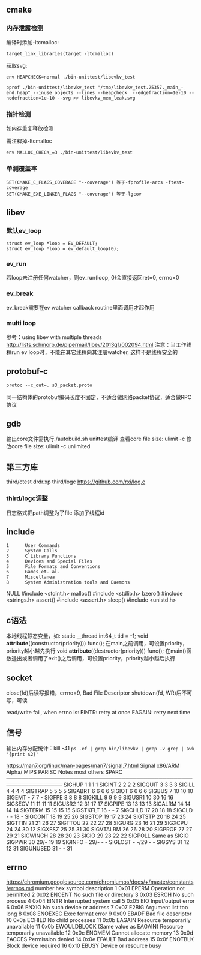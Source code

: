 ## cmake

### 内存泄露检测
编译时添加-ltcmalloc:
```
target_link_libraries(target -ltcmalloc)
```

获取svg:
```
env HEAPCHECK=normal ./bin-unittest/libevkv_test

pprof ./bin-unittest/libevkv_test "/tmp/libevkv_test.25357._main_-end.heap" --inuse_objects --lines --heapcheck  --edgefraction=1e-10 --nodefraction=1e-10 --svg >> libevkv_mem_leak.svg
```

### 指针检测
如内存重复释放检测

需注释掉-ltcmalloc
```
env MALLOC_CHECK_=3 ./bin-unittest/libevkv_test
```

### 单测覆盖率
```
SET(CMAKE_C_FLAGS_COVERAGE "--coverage") 等于-fprofile-arcs -ftest-coverage
SET(CMAKE_EXE_LINKER_FLAGS "--coverage") 等于-lgcov
```

## libev

### 默认ev\_loop
```
struct ev_loop *loop = EV_DEFAULT;
struct ev_loop *loop = ev_default_loop(0);
```

### ev\_run
若loop未注册任何watcher，则ev\_run(loop, 0)会直接返回ret=0, errno=0

### ev\_break
ev\_break需要在ev watcher callback routine里面调用才起作用

### multi loop
参考：using libev with multiple threads http://lists.schmorp.de/pipermail/libev/2013q1/002094.html
注意：当工作线程run ev loop时，不能在其它线程向其注册watcher, 这样不是线程安全的

## protobuf-c
```
protoc --c_out=. s3_packet.proto
```
同一结构体的protobuf编码长度不固定，不适合做网络packet协议，适合做RPC协议

## gdb
输出core文件需执行./autobuild.sh unittest编译
查看core file size: ulimit -c
修改core file size: ulimit -c unlimited

## 第三方库
third/ctest drdr.xp
third/logc  https://github.com/rxi/log.c

### third/logc调整
日志格式把path调整为了file
添加了线程id

## include
    1      User Commands
    2      System Calls
    3      C Library Functions
    4      Devices and Special Files
    5      File Formats and Conventions
    6      Games et. al.
    7      Miscellanea
    8      System Administration tools and Daemons
NULL         #include <stdint.h>
malloc()     #include <stdlib.h>
bzero()      #include <strings.h>
assert()     #include <assert.h>
sleep()      #include <unistd.h>

## c语法
本地线程静态变量，如: static __thread int64_t tid = -1;
void __attribute__((constructor(priority))) func(); 在main之前调用，可设置priority，priority越小越先执行
void __attribute__((destructor(priority))) func(); 在main()函数退出或者调用了exit()之后调用，可设置priority，priority越小越后执行

## socket
close(fd)后读写报错，errno=9, Bad File Descriptor
shutdown(fd, WR)后不可写，可读

read/write fail, when errno is:
    EINTR: retry at once
    EAGAIN: retry next time

## 信号
输出内存分配统计：kill -41 `ps -ef | grep bin/libevkv | grep -v grep | awk '{print $2}'`

https://man7.org/linux/man-pages/man7/signal.7.html
       Signal        x86/ARM     Alpha/   MIPS   PARISC   Notes
                   most others   SPARC
       ─────────────────────────────────────────────────────────────────
       SIGHUP           1           1       1       1
       SIGINT           2           2       2       2
       SIGQUIT          3           3       3       3
       SIGILL           4           4       4       4
       SIGTRAP          5           5       5       5
       SIGABRT          6           6       6       6
       SIGIOT           6           6       6       6
       SIGBUS           7          10      10      10
       SIGEMT           -           7       7      -
       SIGFPE           8           8       8       8
       SIGKILL          9           9       9       9
       SIGUSR1         10          30      16      16
       SIGSEGV         11          11      11      11
       SIGUSR2         12          31      17      17
       SIGPIPE         13          13      13      13
       SIGALRM         14          14      14      14
       SIGTERM         15          15      15      15
       SIGSTKFLT       16          -       -        7
       SIGCHLD         17          20      18      18
       SIGCLD           -          -       18      -
       SIGCONT         18          19      25      26
       SIGSTOP         19          17      23      24
       SIGTSTP         20          18      24      25
       SIGTTIN         21          21      26      27
       SIGTTOU         22          22      27      28
       SIGURG          23          16      21      29
       SIGXCPU         24          24      30      12
       SIGXFSZ         25          25      31      30
       SIGVTALRM       26          26      28      20
       SIGPROF         27          27      29      21
       SIGWINCH        28          28      20      23
       SIGIO           29          23      22      22
       SIGPOLL                                            Same as SIGIO
       SIGPWR          30         29/-     19      19
       SIGINFO          -         29/-     -       -
       SIGLOST          -         -/29     -       -
       SIGSYS          31          12      12      31
       SIGUNUSED       31          -       -       31

## errno
https://chromium.googlesource.com/chromiumos/docs/+/master/constants/errnos.md
number	hex	symbol	description
1	0x01	EPERM	Operation not permitted
2	0x02	ENOENT	No such file or directory
3	0x03	ESRCH	No such process
4	0x04	EINTR	Interrupted system call
5	0x05	EIO	Input/output error
6	0x06	ENXIO	No such device or address
7	0x07	E2BIG	Argument list too long
8	0x08	ENOEXEC	Exec format error
9	0x09	EBADF	Bad file descriptor
10	0x0a	ECHILD	No child processes
11	0x0b	EAGAIN	Resource temporarily unavailable
11	0x0b	EWOULDBLOCK	(Same value as EAGAIN) Resource temporarily unavailable
12	0x0c	ENOMEM	Cannot allocate memory
13	0x0d	EACCES	Permission denied
14	0x0e	EFAULT	Bad address
15	0x0f	ENOTBLK	Block device required
16	0x10	EBUSY	Device or resource busy
